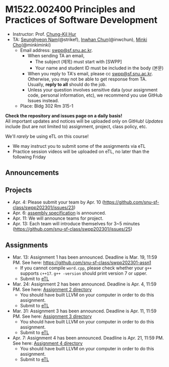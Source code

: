 # M1522.002400 Principles and Practices of Software Development

- Instructor: Prof. [Chung-Kil Hur](http://sf.snu.ac.kr/gil.hur)
- TA: [Seunghyeon Nam](https://sf.snu.ac.kr/seunghyeon.nam/)(@strikef),
[Inwhan Chun](https://sf.snu.ac.kr/inwhan.chun/)(@inwchun),
[Minki Cho](https://sf.snu.ac.kr/minki.cho/)(@minkiminki)
    + Email address: swpp@sf.snu.ac.kr. 
        * When sending TA an email,
            * The subject (제목) must start with [SWPP]
            * Your name and student ID must be included in the body (본문)
        * When you reply to TA's email, please cc swpp@sf.snu.ac.kr.
          Otherwise, you may not be able to get response from TA.
          Usually, **reply to all** should do the job.
        * Unless your question involves sensitive data (your assignment code,
          personal information, etc), we recommend you use GitHub Issues
          instead.
    + Place: Bldg 302 Rm 315-1

**Check the repository and issues page on a daily basis!**  
All important updates and notices will be uploaded only on GitHub!
*Updates* include (but are not limited to) assignment, project, class policy, etc.

We'll *rarely* be using eTL on this course!
* We may instruct you to submit some of the assignments via eTL
* Practice session videos will be uploaded on eTL, no later than the following Friday

## Announcements 

## Projects
- Apr. 4: Please submit your team by Apr. 10 (https://github.com/snu-sf-class/swpp202301/issues/23)
- Apr. 6: [assembly specification](project/asmspec.pdf) is announced.
- Apr. 11: We will announce teams for project.
- Apr. 13: Each team will introduce themselves for 3~5 minutes (https://github.com/snu-sf-class/swpp202301/issues/25)

## Assignments
- Mar. 13: Assignment 1 has been announced. Deadline is Mar. 19, 11:59 PM.
  See here: https://github.com/snu-sf-class/swpp202301-assn1
  - If you cannot compile `word.cpp`, please check whether your `g++` supports `c++17`. `g++ -version` should print version 7 or upper.
  - Submit to [eTL](https://myetl.snu.ac.kr/courses/240431/assignments/185699)
- Mar. 24: Assignment 2 has been announced. Deadline is Apr. 4, 11:59 PM.
  See here: [Assignment 2 directory](practice/assignments/assn2)
  - You should have built LLVM on your computer in order to do this assignment.
  - Submit to [eTL](https://myetl.snu.ac.kr/courses/240431/assignments/188816)
- Mar. 31: Assignment 3 has been announced. Deadline is Apr. 11, 11:59 PM.
  See here: [Assignment 3 directory](practice/assignments/assn3)
  - You should have built LLVM on your computer in order to do this assignment.
  - Submit to [eTL](https://myetl.snu.ac.kr/courses/240431/assignments/190406)
- Apr. 7: Assignment 4 has been announced. Deadline is Apr. 21, 11:59 PM.
  See here: [Assignment 4 directory](practice/assignments/assn4)
  - You should have built LLVM on your computer in order to do this assignment.
  - Submit to [eTL](https://myetl.snu.ac.kr/courses/240431/assignments/191857)
